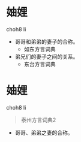 # 妯娌
choh8 li
+ 哥哥和弟弟的妻子的合称。
  * 如东方言词典
+ 弟兄们的妻子之间的关系。
  * 东台方言词典


# 妯娌
choh8 li
> 泰州方言词典2
- 哥哥、弟弟之妻的合称。